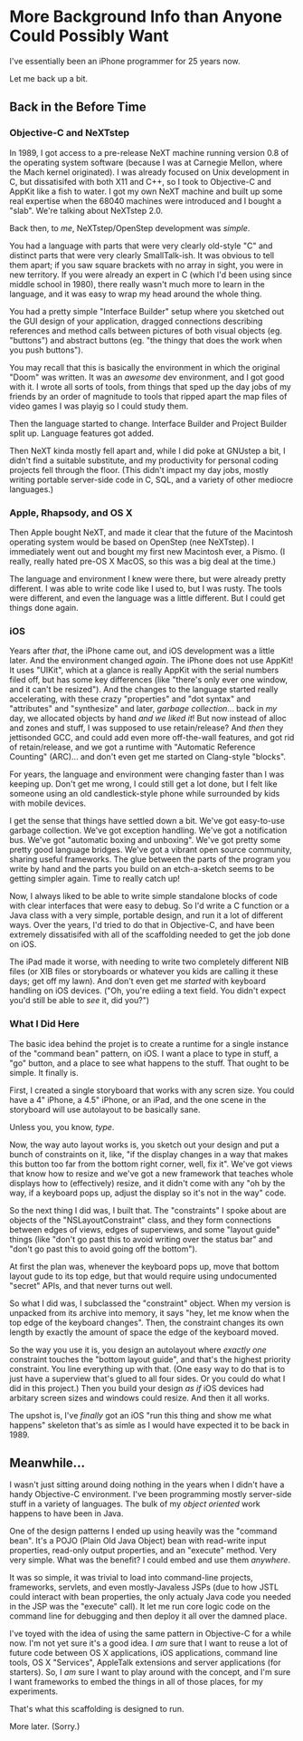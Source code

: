 # More Background Info than Anyone Could Possibly Want #

I've essentially been an iPhone programmer for 25 years now.

Let me back up a bit.


## Back in the Before Time ##

### Objective-C and NeXTstep ###

In 1989, I got access to a pre-release NeXT machine running version 0.8 of the
operating system software (because I was at Carnegie Mellon, where the Mach
kernel originated).  I was already focused on Unix development in C, but
dissatisifed with both X11 and C++, so I took to Objective-C and AppKit like
a fish to water.  I got my own NeXT machine and built up some real expertise
when the 68040 machines were introduced and I bought a "slab".  We're
talking about NeXTstep 2.0.

Back then, to _me_, NeXTstep/OpenStep development was _simple_.

You had a language with parts that were very clearly old-style "C" and distinct
parts that were very clearly SmallTalk-ish.  It was obvious to tell them apart;
if you saw square brackets with no array in sight, you were in new territory.
If you were already an expert in C (which I'd been using since middle school
in 1980), there really wasn't much more to learn in the language, and it was
easy to wrap my head around the whole thing.

You had a pretty simple "Interface Builder" setup where you sketched out the
GUI design of your application, dragged connections describing references and
method calls between pictures of both visual objects (eg. "buttons") and
abstract buttons (eg. "the thingy that does the work when you push buttons").

You may recall that this is basically the environment in which the original
"Doom" was written.  It was an *awesome* dev environment, and I got good with
it.  I wrote all sorts of tools, from things that sped up the day jobs of my
friends by an order of magnitude to tools that ripped apart the map files of
video games I was playig so I could study them.

Then the language started to change.  Interface Builder and Project Builder
split up.  Language features got added.

Then NeXT kinda mostly fell apart and, while I did poke at GNUstep a bit,
I didn't find a suitable substitute, and my productivity for personal coding
projects fell through the floor.  (This didn't impact my day jobs, mostly
writing portable server-side code in C, SQL, and a variety of other mediocre
languages.)

### Apple, Rhapsody, and OS X ###

Then Apple bought NeXT, and made it clear that the future of the Macintosh
operating system would be based on OpenStep (nee NeXTstep).  I immediately
went out and bought my first new Macintosh ever, a Pismo.  (I really, really
hated pre-OS X MacOS, so this was a big deal at the time.)

The language and environment I knew were there, but were already pretty
different.  I was able to write code like I used to, but I was rusty.  The
tools were different, and even the language was a little different.  But I
could get things done again.

### iOS ###

Years after *that*, the iPhone came out, and iOS development was a little
later.  And the environment changed *again*.  The iPhone does not use AppKit!
It uses "UIKit", which at a glance is really AppKit with the serial numbers
filed off, but has some key differences (like "there's only ever one window,
and it can't be resized").  And the changes to the language started really
accelerating, with these crazy "properties" and "dot syntax" and "attributes"
and "synthesize" and later, *garbage collection*... back in *my* day,
we allocated objects by hand *and we liked it*!  But now instead of alloc
and zones and stuff, I was supposed to use retain/release?  And *then* they
jettisonded GCC, and could add even more off-the-wall features, and got rid of
retain/release, and we got a runtime with "Automatic Reference Counting"
(ARC)... and don't even get me started on Clang-style "blocks".

For years, the language and environment were changing faster than I was keeping
up.  Don't get me wrong, I could still get a lot done, but I felt like someone
using an old candlestick-style phone while surrounded by kids with mobile
devices.

I get the sense that things have settled down a bit.  We've got easy-to-use
garbage collection.  We've got exception handling.  We've got a notification
bus.  We've got "automatic boxing and unboxing".  We've got pretty some pretty
good language bridges.  We've got a vibrant open source community, sharing
useful frameworks.  The glue between the parts of the program you write by
hand and the parts you build on an etch-a-sketch seems to be getting simpler
again.  Time to really catch up!

Now, I always liked to be able to write simple standalone blocks of code with
clear interfaces that were easy to debug.  So I'd write a C function or a Java
class with a very simple, portable design, and run it a lot of different ways.
Over the years, I'd tried to do that in Objective-C, and have been extremely
dissatisifed with all of the scaffolding needed to get the job done on iOS.

The iPad made it worse, with needing to write two completely different NIB
files (or XIB files or storyboards or whatever you kids are calling it these
days; get off my lawn).  And don't even get me *started* with keyboard handling
on iOS devices.  ("Oh, you're ediing a text field.  You didn't expect you'd
still be able to *see* it, did you?")

### What I Did Here ###

The basic idea behind the projet is to create a runtime for a single instance
of the "command bean" pattern, on iOS.  I want a place to type in stuff, a
"go" button, and a place to see what happens to the stuff.  That ought to be
simple.  It finally is.

First, I created a single storyboard that works with any scren size.  You
could have a 4" iPhone, a 4.5" iPhone, or an iPad, and the one scene in the
storyboard will use autolayout to be basically sane.

Unless you, you know, *type*.

Now, the way auto layout works is, you sketch out your design and put a bunch
of constraints on it, like, "if the display changes in a way that makes this
button too far from the bottom right corner, well, fix it".  We've got views
that know how to resize and we've got a new framework that teaches whole
displays how to (effectively) resize, and it didn't come with any "oh by the
way, if a keyboard pops up, adjust the display so it's not in the way" code.

So the next thing I did was, I built that.  The "constraints" I spoke about
are objects of the "NSLayoutConstraint" class, and they form connections
between edges of views, edges of superviews, and some "layout guide" things
(like "don't go past this to avoid writing over the status bar" and "don't
go past this to avoid going off the bottom").

At first the plan was, whenever the keyboard pops up, move that bottom layout
gude to its top edge, but that would require using undocumented "secret" APIs,
and that never turns out well.

So what I did was, I subclassed the "constraint" object.  When my version is
unpacked from its archive into memory, it says "hey, let me know when the top
edge of the keyboard changes".  Then, the constraint changes its own length by
exactly the amount of space the edge of the keyboard moved.

So the way you use it is, you design an autolayout where *exactly one*
constraint touches the "bottom layout guide", and that's the highest priority
constraint.  You line everything up with that.  (One easy way to do that is to
just have a superview that's glued to all four sides.  Or you could do what
I did in this project.)  Then you build your design _as if_ iOS devices had
arbitary screen sizes and windows could resize.  And then it all works.

The upshot is, I've *finally* got an iOS "run this thing and show me what
happens" skeleton that's as simle as I would have expected it to be back
in 1989.

## Meanwhile... ##

I wasn't just sitting around doing nothing in the years when I didn't have
a handy Objective-C environment.  I've been programming mostly server-side
stuff in a variety of languages.  The bulk of my *object oriented* work happens
to have been in Java.

One of the design patterns I ended up using heavily was the "command bean".
It's a POJO (Plain Old Java Object) bean with read-write input properties,
read-only output properties, and an "execute" method.  Very very simple.  What
was the benefit?  I could embed and use them *anywhere*.  

It was so simple, it was trivial to load into command-line
projects, frameworks, servlets, and even mostly-Javaless JSPs (due to how JSTL
could interact with bean properties, the only actualy Java code you needed in
the JSP was the "execute" call).  It let me run core logic code on the command
line for debugging and then deploy it all over the damned place.

I've toyed with the idea of using the same pattern in Objective-C for a while
now.  I'm not yet sure it's a good idea.  I _am_ sure that I want to reuse a
lot of future code between OS X applications, iOS applications, command line
tools, OS X "Services", AppleTalk extensions and server applications (for
starters).  So, I _am_ sure I want to play around with the concept, and I'm
sure I want frameworks to embed the things in all of those places, for my
experiments.

That's what this scaffolding is designed to run.

More later.  (Sorry.)